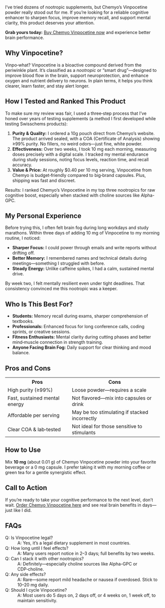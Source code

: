<!-- Vinpocetine Review: Boost Your Brain with Chemyo’s Pure Nootropic -->

<p>I’ve tried dozens of nootropic supplements, but Chemyo’s Vinpocetine powder really stood out for me. If you’re looking for a reliable cognitive enhancer to sharpen focus, improve memory recall, and support mental clarity, this product deserves your attention.</p>

<p><strong>Grab yours today:</strong> <a href="https://www.chemyo.com/vinpocetine/?campaign=github&ref=166">Buy Chemyo Vinpocetine now</a> and experience better brain performance.</p>

<h2>Why Vinpocetine?</h2>
<p>Vinpo‑what? Vinpocetine is a bioactive compound derived from the periwinkle plant. It’s classified as a <em>nootropic</em> or “smart drug”—designed to improve blood flow in the brain, support neuroprotection, and enhance oxygen and nutrient delivery to neurons. In plain terms, it helps you think clearer, learn faster, and stay alert longer.</p>

<h2>How I Tested and Ranked This Product</h2>
<p>To make sure my review was fair, I used a three‑step process that I’ve honed over years of testing supplements (a method I first developed while testing Swisschems products):</p>
<ol>
  <li><strong>Purity & Quality:</strong> I ordered a 10g pouch direct from Chemyo’s website. The product arrived sealed, with a COA (Certificate of Analysis) showing ≥99% purity. No fillers, no weird odors—just fine, white powder.</li>
  <li><strong>Effectiveness:</strong> Over two weeks, I took 10 mg each morning, measuring doses precisely with a digital scale. I tracked my mental endurance during study sessions, noting focus levels, reaction time, and recall accuracy.</li>
  <li><strong>Value & Price:</strong> At roughly $0.40 per 10 mg serving, Vinpocetine from Chemyo is budget‑friendly compared to big‑brand capsules. Plus, shipping was fast and discreet.</li>
</ol>
<p>Results: I ranked Chemyo’s Vinpocetine in my top three nootropics for raw cognitive boost, especially when stacked with choline sources like Alpha-GPC.</p>

<h2>My Personal Experience</h2>
<p>Before trying this, I often felt brain fog during long workdays and study marathons. Within three days of adding 10 mg of Vinpocetine to my morning routine, I noticed:</p>
<ul>
  <li><strong>Sharper Focus:</strong> I could power through emails and write reports without drifting off.</li>
  <li><strong>Better Memory:</strong> I remembered names and technical details during meetings—something I struggled with before.</li>
  <li><strong>Steady Energy:</strong> Unlike caffeine spikes, I had a calm, sustained mental drive.</li>
</ul>
<p>By week two, I felt mentally resilient even under tight deadlines. That consistency convinced me this nootropic was a keeper.</p>

<h2>Who Is This Best For?</h2>
<ul>
  <li><strong>Students:</strong> Memory recall during exams, sharper comprehension of textbooks.</li>
  <li><strong>Professionals:</strong> Enhanced focus for long conference calls, coding sprints, or creative sessions.</li>
  <li><strong>Fitness Enthusiasts:</strong> Mental clarity during cutting phases and better mind‑muscle connection in strength training.</li>
  <li><strong>Anyone Facing Brain Fog:</strong> Daily support for clear thinking and mood balance.</li>
</ul>

<h2>Pros and Cons</h2>
<table>
  <tr>
    <th>Pros</th>
    <th>Cons</th>
  </tr>
  <tr>
    <td>High purity (≥99%)</td>
    <td>Loose powder—requires a scale</td>
  </tr>
  <tr>
    <td>Fast, sustained mental energy</td>
    <td>Not flavored—mix into capsules or drink</td>
  </tr>
  <tr>
    <td>Affordable per serving</td>
    <td>May be too stimulating if stacked incorrectly</td>
  </tr>
  <tr>
    <td>Clear COA & lab‑tested</td>
    <td>Not ideal for those sensitive to stimulants</td>
  </tr>
</table>

<h2>How to Use</h2>
<p>Mix <strong>10 mg</strong> (about 0.01 g) of Chemyo Vinpocetine powder into your favorite beverage or a 0 mg capsule. I prefer taking it with my morning coffee or green tea for a gentle synergistic effect.</p>

<h2>Call to Action</h2>
<p>If you’re ready to take your cognitive performance to the next level, don’t wait. <a href="https://www.chemyo.com/vinpocetine/?campaign=github&ref=166">Order Chemyo Vinpocetine here</a> and see real brain benefits in days—just like I did.</p>

<h2>FAQs</h2>
<dl>
  <dt>Q: Is Vinpocetine legal?</dt>
  <dd>A: Yes, it’s a legal dietary supplement in most countries.</dd>

  <dt>Q: How long until I feel effects?</dt>
  <dd>A: Many users report notice in 2–3 days; full benefits by two weeks.</dd>

  <dt>Q: Can I stack it with other nootropics?</dt>
  <dd>A: Definitely—especially choline sources like Alpha-GPC or CDP‑choline.</dd>

  <dt>Q: Any side effects?</dt>
  <dd>A: Rare—some report mild headache or nausea if overdosed. Stick to 10–20 mg daily.</dd>

  <dt>Q: Should I cycle Vinpocetine?</dt>
  <dd>A: Most users do 5 days on, 2 days off, or 4 weeks on, 1 week off, to maintain sensitivity.</dd>
</dl>
